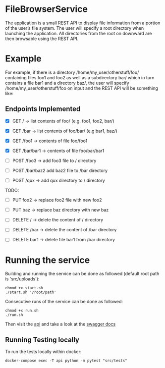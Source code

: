 # FileBrowserService
The application is a small REST API to display file information from a portion of the user’s file system.
The user will specify a root directory when launching the application. All directories from the root on
downward are then browsable using the REST API.


# Example 
For example, if there is a directory /home/my_user/otherstuff/foo/ containing files foo1 and foo2 as
well as a subdirectory bar/ which in turn contains a file bar1 and a directory baz/, the user will specify
/home/my_user/otherstuff/foo on input and the REST API will be something like:

## Endpoints Implemented
- [x] GET / -> list contents of foo/ (e.g. foo1, foo2, bar/)
- [x] GET /bar -> list contents of foo/bar/ (e.g bar1, baz/)
- [x] GET /foo1 -> contents of file foo/foo1
- [x] GET /bar/bar1 -> contents of file foo/bar/bar1

- [ ] POST /foo3 -> add foo3 file to / directory
- [ ] POST /bar/baz2 add baz2 file to /bar directory
- [ ] POST /qux -> add qux directory to / directory

TODO:
- [ ] PUT foo2 -> replace foo2 file with new foo2
- [ ] PUT baz -> replace baz directory with new baz

- [ ] DELETE / -> delete the content of / directory
- [ ] DELETE /bar -> delete the content of /bar directory
- [ ] DELETE bar1 -> delete file bar1 from /bar directory

# Running the service
Building and running the service can be done as followed (default root path is 'src/uploads'):

```
chmod +x start.sh
./start.sh '/root/path'
```

Consecutive runs of the service can be done as followed:

```
chmod +x run.sh
./run.sh
```

Then visit the [api](http://localhost:5004/api) and take a look at the [swagger docs](http://localhost:5004/) 

## Running Testing locally
To run the tests locally within docker:
```
docker-compose exec -T api python -m pytest "src/tests"
```
